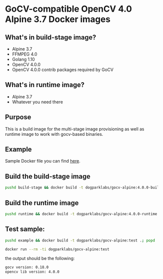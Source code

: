 # GoCV-compatible OpenCV 4.0 Alpine 3.7 Docker images

## What's in build-stage image?

 - Alpine 3.7
 - FFMPEG 4.0
 - Golang 1.10
 - OpenCV 4.0.0
 - OpenCV 4.0.0 contrib packages required by GoCV

## What's in runtime image?

 - Alpine 3.7
 - Whatever you need there

## Purpose

This is a build image for the multi-stage image provisioning as well as runtime image to work with gocv-based binaries.

## Example

Sample Docker file you can find [here](example/Dockerfile).

## Build the build-stage image

```bash
pushd build-stage && docker build -t dogparklabs/gocv-alpine:4.0.0-buildstage .; popd
```

## Build the runtime image

```bash
pushd runtime && docker build -t dogparklabs/gocv-alpine:4.0.0-runtime .; popd
```

## Test sample:

```bash
pushd example && docker build -t dogparklabs/gocv-alpine:test .; popd
```

```bash
docker run --rm -ti dogparklabs/gocv-alpine:test
```

the output should be the following:
```bash
gocv version: 0.18.0
opencv lib version: 4.0.0
```
